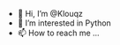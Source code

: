- 👋 Hi, I’m @Klouqz
- 👀 I’m interested in Python
- 📫 How to reach me ...

<!---
Klouqz/Klouqz is a ✨ special ✨ repository because its `README.md` (this file) appears on your GitHub profile.
You can click the Preview link to take a look at your changes.
--->
